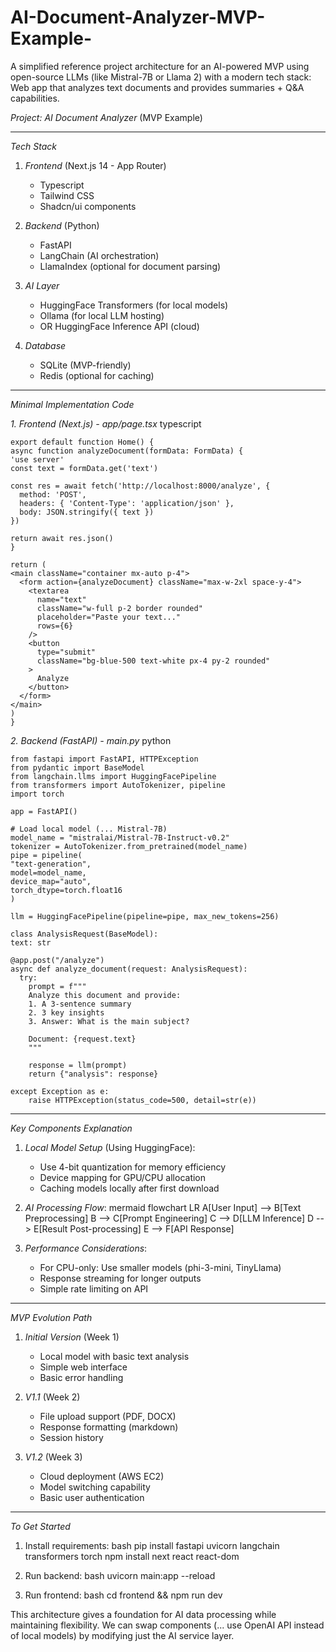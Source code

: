 # AI-Document-Analyzer-MVP-Example-
A simplified reference project architecture for an AI-powered MVP using open-source LLMs (like Mistral-7B or Llama 2) with a modern tech stack: Web app that analyzes text documents and provides summaries + Q&amp;A capabilities.

*Project: AI Document Analyzer* (MVP Example)

---

*Tech Stack*
1. *Frontend* (Next.js 14 - App Router)
   - Typescript
   - Tailwind CSS
   - Shadcn/ui components

2. *Backend* (Python)
   - FastAPI
   - LangChain (AI orchestration)
   - LlamaIndex (optional for document parsing)

3. *AI Layer*
   - HuggingFace Transformers (for local models)
   - Ollama (for local LLM hosting)
   - OR HuggingFace Inference API (cloud)

4. *Database*
   - SQLite (MVP-friendly)
   - Redis (optional for caching)

---

*Minimal Implementation Code*

*1. Frontend (Next.js) - app/page.tsx*
typescript

    export default function Home() {
    async function analyzeDocument(formData: FormData) {
    'use server'
    const text = formData.get('text')
    
    const res = await fetch('http://localhost:8000/analyze', {
      method: 'POST',
      headers: { 'Content-Type': 'application/json' },
      body: JSON.stringify({ text })
    })
    
    return await res.json()
    }

    return (
    <main className="container mx-auto p-4">
      <form action={analyzeDocument} className="max-w-2xl space-y-4">
        <textarea 
          name="text" 
          className="w-full p-2 border rounded" 
          placeholder="Paste your text..."
          rows={6}
        />
        <button 
          type="submit" 
          className="bg-blue-500 text-white px-4 py-2 rounded"
        >
          Analyze
        </button>
      </form>
    </main>
    )
    }


*2. Backend (FastAPI) - main.py*
python

    from fastapi import FastAPI, HTTPException
    from pydantic import BaseModel
    from langchain.llms import HuggingFacePipeline
    from transformers import AutoTokenizer, pipeline
    import torch

    app = FastAPI()

    # Load local model (... Mistral-7B)
    model_name = "mistralai/Mistral-7B-Instruct-v0.2"
    tokenizer = AutoTokenizer.from_pretrained(model_name)
    pipe = pipeline(
    "text-generation",
    model=model_name,
    device_map="auto",
    torch_dtype=torch.float16
    )

    llm = HuggingFacePipeline(pipeline=pipe, max_new_tokens=256)

    class AnalysisRequest(BaseModel):
    text: str

    @app.post("/analyze")
    async def analyze_document(request: AnalysisRequest):
      try:
        prompt = f"""
        Analyze this document and provide:
        1. A 3-sentence summary
        2. 3 key insights
        3. Answer: What is the main subject?
        
        Document: {request.text}
        """
        
        response = llm(prompt)
        return {"analysis": response}
    
    except Exception as e:
        raise HTTPException(status_code=500, detail=str(e))


---

 *Key Components Explanation*
1. *Local Model Setup* (Using HuggingFace):
   - Use 4-bit quantization for memory efficiency
   - Device mapping for GPU/CPU allocation
   - Caching models locally after first download

2. *AI Processing Flow*:
   mermaid
   flowchart LR
   A[User Input] --> B[Text Preprocessing]
   B --> C[Prompt Engineering]
   C --> D[LLM Inference]
   D --> E[Result Post-processing]
   E --> F[API Response]
   

3. *Performance Considerations*:
   - For CPU-only: Use smaller models (phi-3-mini, TinyLlama)
   - Response streaming for longer outputs
   - Simple rate limiting on API

---

 *MVP Evolution Path*
1. *Initial Version* (Week 1)
   - Local model with basic text analysis
   - Simple web interface
   - Basic error handling

2. *V1.1* (Week 2)
   - File upload support (PDF, DOCX)
   - Response formatting (markdown)
   - Session history

3. *V1.2* (Week 3)
   - Cloud deployment (AWS EC2)
   - Model switching capability
   - Basic user authentication

---

 *To Get Started*
1. Install requirements:
bash
pip install fastapi uvicorn langchain transformers torch
npm install next react react-dom


2. Run backend:
bash
uvicorn main:app --reload


3. Run frontend:
bash
cd frontend && npm run dev


This architecture gives a foundation for AI data processing while maintaining flexibility. We can swap components (... use OpenAI API instead of local models) by modifying just the AI service layer.

